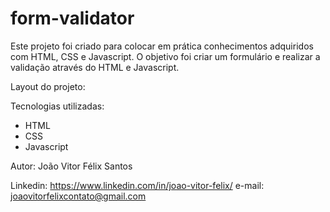 # form-validator

Este projeto foi criado para colocar em prática conhecimentos adquiridos com HTML, CSS e Javascript. O objetivo foi criar um formulário e realizar a validação através do HTML e Javascript.

Layout do projeto:


Tecnologias utilizadas:

* HTML
* CSS
* Javascript

Autor:
João Vitor Félix Santos

Linkedin: https://www.linkedin.com/in/joao-vitor-felix/ 
e-mail: joaovitorfelixcontato@gmail.com
